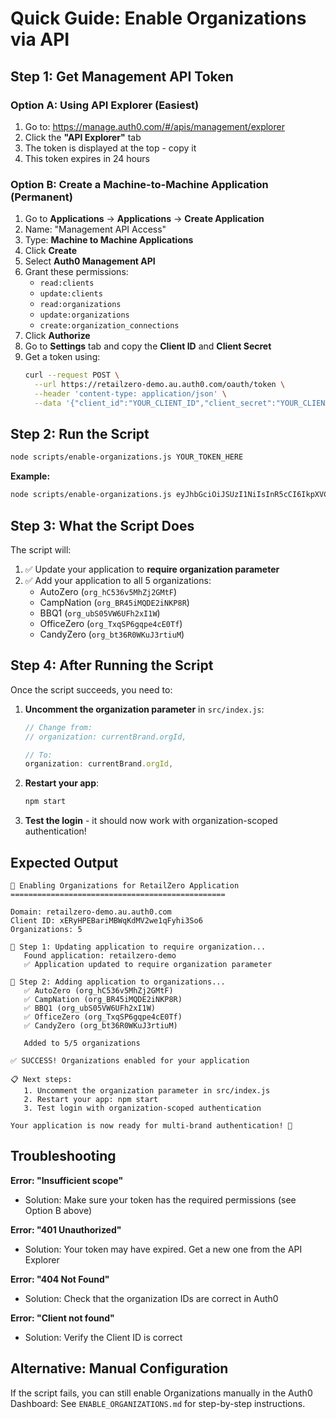 # Quick Guide: Enable Organizations via API

## Step 1: Get Management API Token

### Option A: Using API Explorer (Easiest)

1. Go to: https://manage.auth0.com/#/apis/management/explorer
2. Click the **"API Explorer"** tab
3. The token is displayed at the top - copy it
4. This token expires in 24 hours

### Option B: Create a Machine-to-Machine Application (Permanent)

1. Go to **Applications** → **Applications** → **Create Application**
2. Name: "Management API Access"
3. Type: **Machine to Machine Applications**
4. Click **Create**
5. Select **Auth0 Management API**
6. Grant these permissions:
   - `read:clients`
   - `update:clients`
   - `read:organizations`
   - `update:organizations`
   - `create:organization_connections`
7. Click **Authorize**
8. Go to **Settings** tab and copy the **Client ID** and **Client Secret**
9. Get a token using:
   ```bash
   curl --request POST \
     --url https://retailzero-demo.au.auth0.com/oauth/token \
     --header 'content-type: application/json' \
     --data '{"client_id":"YOUR_CLIENT_ID","client_secret":"YOUR_CLIENT_SECRET","audience":"https://retailzero-demo.au.auth0.com/api/v2/","grant_type":"client_credentials"}'
   ```

## Step 2: Run the Script

```bash
node scripts/enable-organizations.js YOUR_TOKEN_HERE
```

**Example:**
```bash
node scripts/enable-organizations.js eyJhbGciOiJSUzI1NiIsInR5cCI6IkpXVCIsImtpZCI6...
```

## Step 3: What the Script Does

The script will:

1. ✅ Update your application to **require organization parameter**
2. ✅ Add your application to all 5 organizations:
   - AutoZero (`org_hC536v5MhZj2GMtF`)
   - CampNation (`org_BR45iMQDE2iNKP8R`)
   - BBQ1 (`org_ubS05VW6UFh2xI1W`)
   - OfficeZero (`org_TxqSP6gqpe4cE0Tf`)
   - CandyZero (`org_bt36R0WKuJ3rtiuM`)

## Step 4: After Running the Script

Once the script succeeds, you need to:

1. **Uncomment the organization parameter** in `src/index.js`:
   ```javascript
   // Change from:
   // organization: currentBrand.orgId,
   
   // To:
   organization: currentBrand.orgId,
   ```

2. **Restart your app**:
   ```bash
   npm start
   ```

3. **Test the login** - it should now work with organization-scoped authentication!

## Expected Output

```
🚀 Enabling Organizations for RetailZero Application
================================================

Domain: retailzero-demo.au.auth0.com
Client ID: xERyHPEBariMBWqKdMV2we1qFyhi3So6
Organizations: 5

📝 Step 1: Updating application to require organization...
   Found application: retailzero-demo
   ✅ Application updated to require organization parameter

📝 Step 2: Adding application to organizations...
   ✅ AutoZero (org_hC536v5MhZj2GMtF)
   ✅ CampNation (org_BR45iMQDE2iNKP8R)
   ✅ BBQ1 (org_ubS05VW6UFh2xI1W)
   ✅ OfficeZero (org_TxqSP6gqpe4cE0Tf)
   ✅ CandyZero (org_bt36R0WKuJ3rtiuM)

   Added to 5/5 organizations

✅ SUCCESS! Organizations enabled for your application

📋 Next steps:
   1. Uncomment the organization parameter in src/index.js
   2. Restart your app: npm start
   3. Test login with organization-scoped authentication

Your application is now ready for multi-brand authentication! 🎉
```

## Troubleshooting

**Error: "Insufficient scope"**
- Solution: Make sure your token has the required permissions (see Option B above)

**Error: "401 Unauthorized"**
- Solution: Your token may have expired. Get a new one from the API Explorer

**Error: "404 Not Found"**
- Solution: Check that the organization IDs are correct in Auth0

**Error: "Client not found"**
- Solution: Verify the Client ID is correct

## Alternative: Manual Configuration

If the script fails, you can still enable Organizations manually in the Auth0 Dashboard:
See `ENABLE_ORGANIZATIONS.md` for step-by-step instructions.

